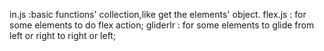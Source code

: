 in.js :basic functions' collection,like get the elements' object.
flex.js : for some elements to do flex action;
gliderlr : for some elements to glide from left or right to right or left;

